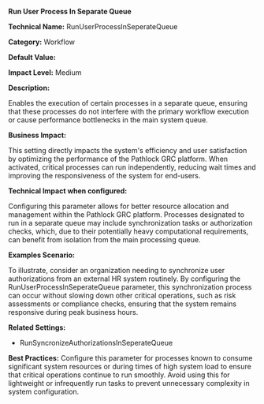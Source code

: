 **Run User Process In Separate Queue**

**Technical Name:** RunUserProcessInSeperateQueue

**Category:** Workflow

**Default Value:**

**Impact Level:** Medium

**Description:**

Enables the execution of certain processes in a separate queue, ensuring that these processes do not interfere with the primary workflow execution or cause performance bottlenecks in the main system queue.

**Business Impact:**

This setting directly impacts the system's efficiency and user satisfaction by optimizing the performance of the Pathlock GRC platform. When activated, critical processes can run independently, reducing wait times and improving the responsiveness of the system for end-users.

**Technical Impact when configured:**

Configuring this parameter allows for better resource allocation and management within the Pathlock GRC platform. Processes designated to run in a separate queue may include synchronization tasks or authorization checks, which, due to their potentially heavy computational requirements, can benefit from isolation from the main processing queue.

**Examples Scenario:**

To illustrate, consider an organization needing to synchronize user authorizations from an external HR system routinely. By configuring the RunUserProcessInSeperateQueue parameter, this synchronization process can occur without slowing down other critical operations, such as risk assessments or compliance checks, ensuring that the system remains responsive during peak business hours.

**Related Settings:**

- RunSyncronizeAuthorizationsInSeperateQueue

**Best Practices:** Configure this parameter for processes known to consume significant system resources or during times of high system load to ensure that critical operations continue to run smoothly. Avoid using this for lightweight or infrequently run tasks to prevent unnecessary complexity in system configuration.